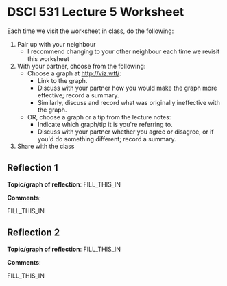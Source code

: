 # DSCI 531 Lecture 5 Worksheet

Each time we visit the worksheet in class, do the following:

1. Pair up with your neighbour
    - I recommend changing to your other neighbour each time we revisit this worksheet
2. With your partner, choose from the following:
    - Choose a graph at <http://viz.wtf/>:
        - Link to the graph.
        - Discuss with your partner how you would make the graph more effective; record a summary.
        - Similarly, discuss and record what was originally ineffective with the graph.
    - OR, choose a graph or a tip from the lecture notes:
        - Indicate which graph/tip it is you're referring to.
        - Discuss with your partner whether you agree or disagree, or if you'd do something different; record a summary.
3. Share with the class

## Reflection 1

__Topic/graph of reflection__: FILL_THIS_IN

__Comments__:

FILL_THIS_IN


## Reflection 2

__Topic/graph of reflection__: FILL_THIS_IN

__Comments__:

FILL_THIS_IN